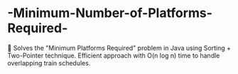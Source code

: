 # -Minimum-Number-of-Platforms-Required-
🚉 Solves the "Minimum Platforms Required" problem in Java using Sorting + Two-Pointer technique. Efficient approach with O(n log n) time to handle overlapping train schedules.

